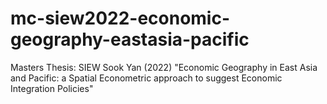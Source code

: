 # mc-siew2022-economic-geography-eastasia-pacific
Masters Thesis: SIEW Sook Yan (2022) "Economic Geography in East Asia and Pacific: a Spatial Econometric approach to suggest Economic Integration Policies"
